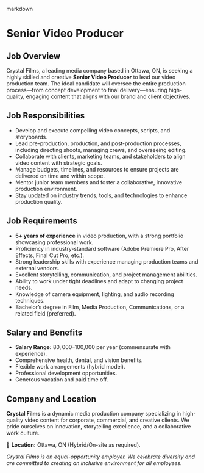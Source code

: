 markdown
# **Senior Video Producer**  

## **Job Overview**  
Crystal Films, a leading media company based in Ottawa, ON, is seeking a highly skilled and creative **Senior Video Producer** to lead our video production team. The ideal candidate will oversee the entire production process—from concept development to final delivery—ensuring high-quality, engaging content that aligns with our brand and client objectives.  

## **Job Responsibilities**  
- Develop and execute compelling video concepts, scripts, and storyboards.  
- Lead pre-production, production, and post-production processes, including directing shoots, managing crews, and overseeing editing.  
- Collaborate with clients, marketing teams, and stakeholders to align video content with strategic goals.  
- Manage budgets, timelines, and resources to ensure projects are delivered on time and within scope.  
- Mentor junior team members and foster a collaborative, innovative production environment.  
- Stay updated on industry trends, tools, and technologies to enhance production quality.  

## **Job Requirements**  
- **5+ years of experience** in video production, with a strong portfolio showcasing professional work.  
- Proficiency in industry-standard software (Adobe Premiere Pro, After Effects, Final Cut Pro, etc.).  
- Strong leadership skills with experience managing production teams and external vendors.  
- Excellent storytelling, communication, and project management abilities.  
- Ability to work under tight deadlines and adapt to changing project needs.  
- Knowledge of camera equipment, lighting, and audio recording techniques.  
- Bachelor’s degree in Film, Media Production, Communications, or a related field (preferred).  

## **Salary and Benefits**  
- **Salary Range:** $80,000–$100,000 per year (commensurate with experience).  
- Comprehensive health, dental, and vision benefits.  
- Flexible work arrangements (hybrid model).  
- Professional development opportunities.  
- Generous vacation and paid time off.  

## **Company and Location**  
**Crystal Films** is a dynamic media production company specializing in high-quality video content for corporate, commercial, and creative clients. We pride ourselves on innovation, storytelling excellence, and a collaborative work culture.  

📍 **Location:** Ottawa, ON (Hybrid/On-site as required).  

*Crystal Films is an equal-opportunity employer. We celebrate diversity and are committed to creating an inclusive environment for all employees.*